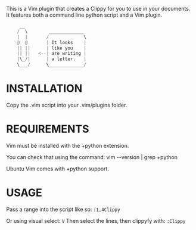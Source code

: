 This is a Vim plugin that creates a Clippy for you to use in your documents.
It features both a command line python script and a Vim plugin.
``` python
	 __                          
	/  \        _____________    
	|  |       /             \   
	@  @       | It looks    |   
	|| ||      | like you    |   
	|| ||   <--| are writing |   
	|\_/|      | a letter.   |   
	\___/      \_____________/   
```

INSTALLATION
============
Copy the .vim script into your .vim/plugins folder.

REQUIREMENTS
============
Vim must be installed with the +python extension.

You can check that using the command:
    vim --version | grep +python

Ubuntu Vim comes with +python support.


USAGE
=====

Pass a range into the script like so:
	`:1,4Clippy`

Or using visual select:
	`V`
Then select the lines, then clippyfy with:
	`:Clippy`
